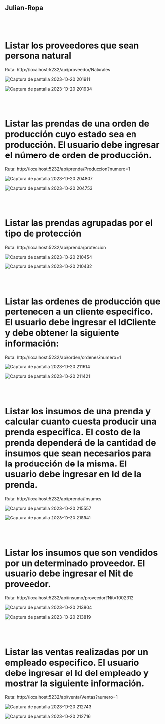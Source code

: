 ## Julian-Ropa 
<br><br>
# Listar los proveedores que sean persona natural

Ruta: http://localhost:5232/api/proveedor/Naturales

![Captura de pantalla 2023-10-20 201911](https://github.com/julianlpz69/Julian-Ropa/assets/131847060/ad11bb78-36c7-4acc-8312-540343e286a5)


![Captura de pantalla 2023-10-20 201934](https://github.com/julianlpz69/Julian-Ropa/assets/131847060/1d28e1be-c016-4d27-b221-e5fe0bccfb7b)



<br><br>
# Listar las prendas de una orden de producción cuyo estado sea en producción. El usuario debe ingresar el número de orden de producción.

Ruta: http://localhost:5232/api/prenda/Produccion?numero=1

![Captura de pantalla 2023-10-20 204807](https://github.com/julianlpz69/Julian-Ropa/assets/131847060/6e17c4c7-cd11-4745-b8c2-1ea7ca2b28cf)


![Captura de pantalla 2023-10-20 204753](https://github.com/julianlpz69/Julian-Ropa/assets/131847060/c400c128-8fc2-4bf5-a7bd-647326071dee)



<br><br>
# Listar las prendas agrupadas por el tipo de protección

Ruta: http://localhost:5232/api/prenda/proteccion


![Captura de pantalla 2023-10-20 210454](https://github.com/julianlpz69/Julian-Ropa/assets/131847060/7f86f4c8-48f3-4e9d-bb20-4e7d6c55893b)


![Captura de pantalla 2023-10-20 210432](https://github.com/julianlpz69/Julian-Ropa/assets/131847060/e4f6348c-1a33-468e-8cf4-45b4cd918241)



<br><br>
# Listar las ordenes de producción que pertenecen a un cliente especifico. El usuario debe ingresar el IdCliente y debe obtener la siguiente información:

Ruta: http://localhost:5232/api/orden/ordenes?numero=1


![Captura de pantalla 2023-10-20 211614](https://github.com/julianlpz69/Julian-Ropa/assets/131847060/268d8510-568d-4404-b6c7-6e6d3846c576)


![Captura de pantalla 2023-10-20 211421](https://github.com/julianlpz69/Julian-Ropa/assets/131847060/d6d49cf9-02bb-4831-a367-b39eddf74a1d)





<br><br>
# Listar los insumos de una prenda y calcular cuanto cuesta producir una prenda especifica. El costo de la prenda dependerá de la cantidad de insumos que sean necesarios para la producción de la misma. El usuario debe ingresar en Id de la prenda.

Ruta: http://localhost:5232/api/prenda/Insumos



![Captura de pantalla 2023-10-20 215557](https://github.com/julianlpz69/Julian-Ropa/assets/131847060/0ddd3bd9-254a-49dd-9a14-58306b8d672e)



![Captura de pantalla 2023-10-20 215541](https://github.com/julianlpz69/Julian-Ropa/assets/131847060/8154c0c6-7c8a-4e08-a393-7ef7b74fe159)





<br><br>
# Listar los insumos que son vendidos por un determinado proveedor. El usuario debe ingresar el Nit de proveedor.

Ruta: http://localhost:5232/api/insumo/proveedor?Nit=1002312



![Captura de pantalla 2023-10-20 213804](https://github.com/julianlpz69/Julian-Ropa/assets/131847060/e1ce459e-c2be-4668-bda8-3561e1b46d89)


![Captura de pantalla 2023-10-20 213819](https://github.com/julianlpz69/Julian-Ropa/assets/131847060/8f1a80cd-0e0f-463f-82b3-fee3e303401e)







<br><br>
# Listar las ventas realizadas por un empleado especifico. El usuario debe ingresar el Id del empleado y mostrar la siguiente información.

Ruta: http://localhost:5232/api/venta/Ventas?numero=1


![Captura de pantalla 2023-10-20 212743](https://github.com/julianlpz69/Julian-Ropa/assets/131847060/d16a9577-f22a-423e-9015-ccbe19399198)


![Captura de pantalla 2023-10-20 212716](https://github.com/julianlpz69/Julian-Ropa/assets/131847060/c3099d3d-abe9-4a6d-a16e-51ac85a17ba6)















